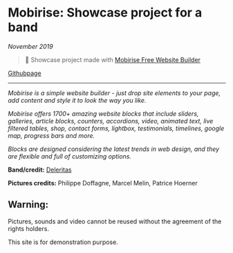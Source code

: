 # Mobirise: Showcase project for a band


*November 2019*

> 🔨 Showcase project made with [Mobirise Free Website Builder](https://mobirise.com/fr/)

[Githubpage](https://raigyo.github.io/mobirise-band/)


* * *

*Mobirise is a simple website builder - just drop site elements to your page, add content and style it to look the way you like.*

*Mobirise offers 1700+ amazing website blocks that include sliders, galleries, article blocks, counters, accordions, video, animated text, live filtered tables, shop, contact forms, lightbox, testimonials, timelines, google map, progress bars and more.*

*Blocks are designed considering the latest trends in web design, and they are flexible and full of customizing options.*

**Band/credit:** [Deleritas](https://www.facebook.com/deleritas/)

**Pictures credits:** Philippe Doffagne, Marcel Melin, Patrice Hoerner

## Warning:

Pictures, sounds and video cannot be reused without the agreement of the rights holders.

This site is for demonstration purpose.
